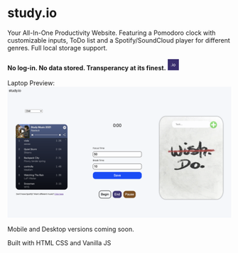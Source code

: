 # study.io
Your All-In-One Productivity Website. Featuring a Pomodoro clock with customizable inputs, ToDo list and a Spotify/SoundCloud player for different genres. Full local storage support. <br><br><strong>No log-in. No data stored. Transperancy at its finest.</strong> <img src="/src/favicon.png" height="25px" width="auto">
<br><br>
Laptop Preview: <br>
<img src="/other/preview.png" />

Mobile and Desktop versions coming soon.

Built with HTML CSS and Vanilla JS
